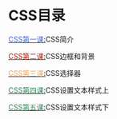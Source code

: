 # CSS目录

[<font color="royalblue">CSS第一课</font>:](./1.md)CSS简介

[<font color="crimeson">CSS第二课</font>:](./2.md)CSS边框和背景

[<font color="sandybrown">CSS第三课</font>:](./3.md)CSS选择器

[<font color="seagreen">CSS第四课</font>:](./4.md)CSS设置文本样式上

[<font color="seagreen">CSS第五课</font>:](./5.md)CSS设置文本样式下